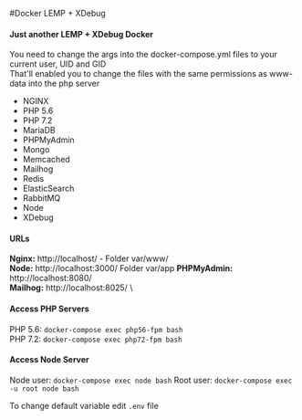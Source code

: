 #Docker LEMP + XDebug
#### Just another LEMP + XDebug Docker

You need to change the args into the docker-compose.yml files to your current user, UID and GID \
That'll enabled you to change the files with the same permissions as www-data into the php server 

* NGINX
* PHP 5.6
* PHP 7.2
* MariaDB
* PHPMyAdmin
* Mongo
* Memcached
* Mailhog
* Redis
* ElasticSearch
* RabbitMQ
* Node
* XDebug 

#### URLs
**Nginx:** http://localhost/ - Folder var/www/ \
**Node:** http://localhost:3000/ Folder var/app
**PHPMyAdmin:** http://localhost:8080/ \
**Mailhog:** http://localhost:8025/ \


#### Access PHP Servers
PHP 5.6: `docker-compose exec php56-fpm bash` \
PHP 7.2: `docker-compose exec php72-fpm bash`

#### Access Node Server
Node user: `docker-compose exec node bash`
Root user: `docker-compose exec -u root node bash`

To change default variable edit `.env`  file 
